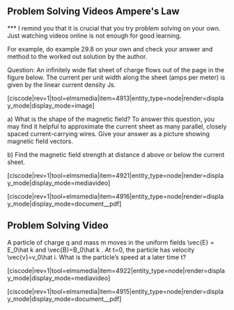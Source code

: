 ## Problem Solving Videos Ampere's Law

*** I remind you that it is crucial that you try problem solving on your own. Just watching videos online is not enough for good learning. 

For example, do example 29.8 on your own and check your answer and method to the worked out solution by the author. 

Question: An infinitely wide flat sheet of charge flows out of the page in the figure below. The current per unit width along the sheet (amps per meter) is given by the linear current density Js.

[ciscode|rev=1|tool=elmsmedia|item=4913|entity_type=node|render=display_mode|display_mode=image]

a) What is the shape of the magnetic field? To answer this question, you may find it helpful to approximate the current sheet as many parallel, closely spaced current-carrying wires. Give your answer as a picture showing magnetic field vectors.

b) Find the magnetic field strength at distance d above or below the current sheet.

[ciscode|rev=1|tool=elmsmedia|item=4921|entity_type=node|render=display_mode|display_mode=mediavideo]

[ciscode|rev=1|tool=elmsmedia|item=4916|entity_type=node|render=display_mode|display_mode=document__pdf]

## Problem Solving Video 

A particle of charge q and mass m moves in the uniform fields <lrn-math>\vec{E} = E_0\hat k </lrn-math> and <lrn-math>\vec{B}=B_0\hat k </lrn-math>. At t=0, the particle has velocity <lrn-math>\vec{v}=v_0\hat i. What is the particle’s speed at a later time t?

[ciscode|rev=1|tool=elmsmedia|item=4922|entity_type=node|render=display_mode|display_mode=mediavideo]

[ciscode|rev=1|tool=elmsmedia|item=4915|entity_type=node|render=display_mode|display_mode=document__pdf]